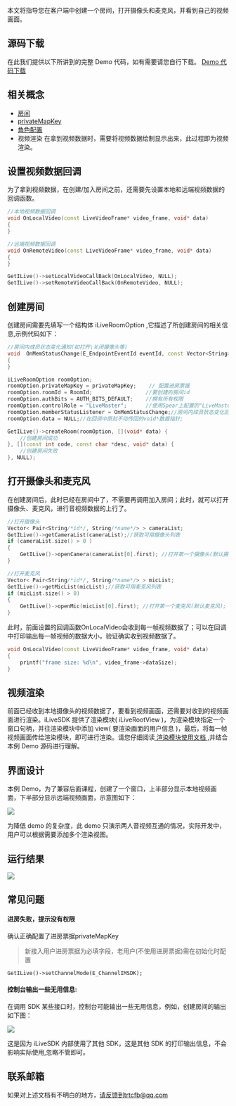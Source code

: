 本文将指导您在客户端中创建一个房间，打开摄像头和麦克风，并看到自己的视频画面。

## 源码下载
在此我们提供以下所讲到的完整 Demo 代码，如有需要请您自行下载。 
[Demo 代码下载](http://dldir1.qq.com/hudongzhibo/ILiveSDK/Demo/PC/demo_create.zip)

## 相关概念
 - [房间](https://cloud.tencent.com/document/product/647/16792#.E6.88.BF.E9.97.B4)
 - [privateMapKey](https://cloud.tencent.com/document/product/647/17230#privatemapkey)
 - [角色配置](https://cloud.tencent.com/document/product/647/16792#.E8.A7.92.E8.89.B2.E9.85.8D.E7.BD.AE)
 - 视频渲染
 在拿到视频数据时，需要将视频数据绘制显示出来，此过程即为视频渲染。

## 设置视频数据回调
为了拿到视频数据，在创建/加入房间之前，还需要先设置本地和远端视频数据的回调函数。
```c++
//本地视频数据回调
void OnLocalVideo(const LiveVideoFrame* video_frame, void* data)
{
}

//远端视频数据回调
void OnRemoteVideo(const LiveVideoFrame* video_frame, void* data)
{
}

GetILive()->setLocalVideoCallBack(OnLocalVideo, NULL);
GetILive()->setRemoteVideoCallBack(OnRemoteVideo, NULL);
```

## 创建房间
创建房间需要先填写一个结构体 iLiveRoomOption ,它描述了所创建房间的相关信息,示例代码如下：
```c++
//房间内成员状态变化通知(如打开\关闭摄像头等)
void  OnMemStatusChange(E_EndpointEventId eventId, const Vector<String> &ids, void* data)
{
}

iLiveRoomOption roomOption;
roomOption.privateMapKey = privateMapKey;    // 配置进房票据
roomOption.roomId = RoomId;                 //要创建的房间id
roomOption.authBits = AUTH_BITS_DEFAULT;    //拥有所有权限
roomOption.controlRole = "LiveMaster";      //使用Spear上配置的"LiveMaster"角色
roomOption.memberStatusListener = OnMemStatusChange;//房间内成员状态变化回调
roomOption.data = NULL;//在回调中原封不动传回的void*数据指针;

GetILive()->createRoom(roomOption, [](void* data) {
	//创建房间成功
}, [](const int code, const char *desc, void* data) {
	//创建房间失败
}, NULL);
```

## 打开摄像头和麦克风
在创建房间后，此时已经在房间中了，不需要再调用加入房间；此时，就可以打开摄像头、麦克风，进行音视频数据的上行了。
```c++
//打开摄像头
Vector< Pair<String/*id*/, String/*name*/> > cameraList;
GetILive()->getCameraList(cameraList);//获取可用摄像头列表
if (cameraList.size() > 0 )
{
	GetILive()->openCamera(cameraList[0].first); //打开第一个摄像头(默认摄像头)
}

//打开麦克风
Vector< Pair<String/*id*/, String/*name*/> > micList;
GetILive()->getMicList(micList);//获取可用麦克风列表
if (micList.size() > 0)
{
	GetILive()->openMic(micList[0].first); //打开第一个麦克风(默认麦克风);
}
```

此时，前面设置的回调函数OnLocalVideo会收到每一帧视频数据了；可以在回调中打印输出每一帧视频的数据大小，验证确实收到视频数据了。

```c++
void OnLocalVideo(const LiveVideoFrame* video_frame, void* data)
{
	printf("frame size: %d\n", video_frame->dataSize);
}
```

## 视频渲染
前面已经收到本地摄像头的视频数据了，要看到视频画面，还需要对收到的视频画面进行渲染。iLiveSDK 提供了渲染模块( iLiveRootView )，为渲染模块指定一个窗口句柄，并往渲染模块中添加 view( 要渲染画面的用户信息 )，最后，将每一帧视频画面传给渲染模块，即可进行渲染。请您仔细阅读[ 渲染模块使用文档 ](/document/product/647/16919),并结合本例 Demo 源码进行理解。

## 界面设计
本例 Demo，为了兼容后面课程，创建了一个窗口，上半部分显示本地视频画面，下半部分显示远端视频画面，示意图如下：

![](https://main.qcloudimg.com/raw/a1fee03da78f0a145bb2fd06a62a5b27.png)

为降低 demo 的复杂度，此 demo 只演示两人音视频互通的情况，实际开发中，用户可以根据需要添加多个渲染视图。

## 运行结果

![](https://main.qcloudimg.com/raw/1f1677b779f36f761bfef6a0d5282c15.png)

## 常见问题

#### 进房失败，提示没有权限
确认正确配置了进房票据privateMapKey
> 新接入用户进房票据为必填字段，老用户(不使用进房票据)需在初始化时配置
```
GetILive()->setChannelMode(E_ChannelIMSDK);
```

#### 控制台输出一些无用信息:

在调用 SDK 某些接口时，控制台可能输出一些无用信息，例如，创建房间的输出如下图：

![](https://main.qcloudimg.com/raw/b849f6239ca311d2d72a381db455d623.png)

这是因为 iLiveSDK 内部使用了其他 SDK，这是其他 SDK 的打印输出信息，不会影响实际使用,忽略不管即可。

## 联系邮箱
如果对上述文档有不明白的地方，请反馈到trtcfb@qq.com
